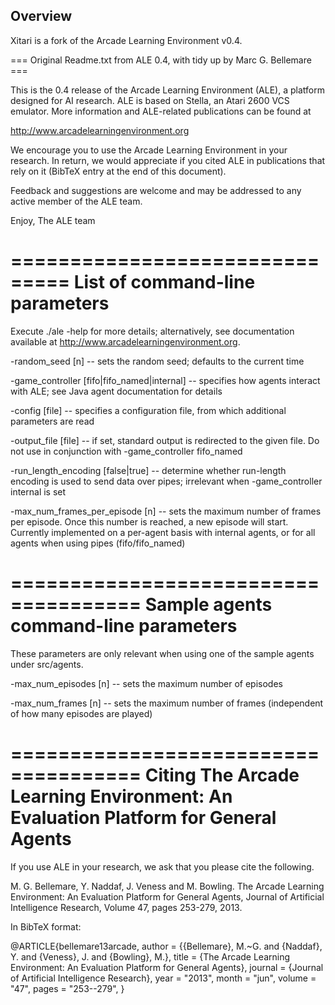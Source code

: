 Overview
--------

Xitari is a fork of the Arcade Learning Environment v0.4.


=== Original Readme.txt from ALE 0.4, with tidy up by Marc G. Bellemare ===

This is the 0.4 release of the Arcade Learning Environment (ALE), a platform 
designed for AI research. ALE is based on Stella, an Atari 2600 VCS emulator. 
More information and ALE-related publications can be found at

http://www.arcadelearningenvironment.org

We encourage you to use the Arcade Learning Environment in your research. In
return, we would appreciate if you cited ALE in publications that rely on
it (BibTeX entry at the end of this document).

Feedback and suggestions are welcome and may be addressed to any active member 
of the ALE team.

Enjoy,
The ALE team

===============================
List of command-line parameters
===============================

Execute ./ale -help for more details; alternatively, see documentation 
available at http://www.arcadelearningenvironment.org.

-random_seed [n] -- sets the random seed; defaults to the current time

-game_controller [fifo|fifo_named|internal] -- specifies how agents interact
  with ALE; see Java agent documentation for details

-config [file] -- specifies a configuration file, from which additional 
  parameters are read

-output_file [file] -- if set, standard output is redirected to the given file.
  Do not use in conjunction with -game_controller fifo_named

-run_length_encoding [false|true] -- determine whether run-length encoding is
  used to send data over pipes; irrelevant when -game_controller internal is 
  set

-max_num_frames_per_episode [n] -- sets the maximum number of frames per
  episode. Once this number is reached, a new episode will start. Currently
  implemented on a per-agent basis with internal agents, or for all
  agents when using pipes (fifo/fifo_named) 

=====================================
Sample agents command-line parameters
=====================================

These parameters are only relevant when using one of the sample agents under
src/agents.

-max_num_episodes [n] -- sets the maximum number of episodes 

-max_num_frames [n] -- sets the maximum number of frames (independent of how 
  many episodes are played)


=====================================
Citing The Arcade Learning Environment: An Evaluation Platform for 
General Agents
=====================================

If you use ALE in your research, we ask that you please cite the following.

M. G. Bellemare, Y. Naddaf, J. Veness and M. Bowling. The Arcade Learning Environment: An Evaluation Platform for General Agents, Journal of Artificial Intelligence Research, Volume 47, pages 253-279, 2013.

In BibTeX format:

@ARTICLE{bellemare13arcade,
  author = {{Bellemare}, M.~G. and {Naddaf}, Y. and {Veness}, J. and {Bowling}, M.},
  title = {The Arcade Learning Environment: An Evaluation Platform for General Agents},
  journal = {Journal of Artificial Intelligence Research},
  year = "2013",
  month = "jun",
  volume = "47",
  pages = "253--279",
}



